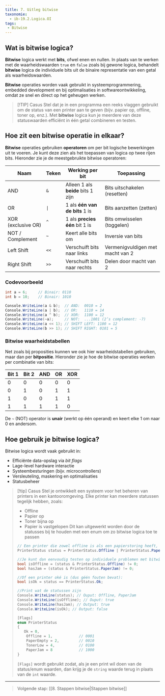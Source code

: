 ```yaml
---
title: 7. Uitleg bitwise
taxonomie:
  - ib-19.2.Logica.OI
tags:
 - Bitwise
---
```


## Wat is bitwise logica?
**Bitwise** logica werkt met **bits**, ofwel enen en nullen. In plaats van te werken met de waarheidswaarden `true` en `false` zoals bij gewone logica, behandelt **bitwise** logica de individuele bits uit de binaire representatie van een getal als waarheidswaarden.

**Bitwise** operaties worden vaak gebruikt in systeemprogrammering, embedded development en bij optimalisaties in softwareontwikkeling, omdat ze snel en direct op het geheugen werken.

> [!TIP] Casus
> Stel dat je in een programma een reeks vlaggen gebruikt om de status van een printer aan te geven (bijv. papier op, offline, toner op, enz.). Met **bitwise** logica kun je meerdere van deze statuswaarden efficiënt in één getal combineren en testen.

## Hoe zit een bitwise operatie in elkaar?
**Bitwise** operaties gebruiken **operatoren** om per bit logische bewerkingen uit te voeren. Je kunt deze zien als het toepassen van logica op twee rijen bits. Hieronder zie je de meestgebruikte bitwise operatoren:

| Naam               | Teken | Werking per bit                    | Toepassing                       |
| ------------------ | ----- | ---------------------------------- | -------------------------------- |
| AND                | `&`   | Alleen 1 als **beide** bits 1 zijn | Bits uitschakelen (resetten)     |
| OR                 | `\|`  | 1 als **één van de bits** 1 is     | Bits aanzetten (zetten)          |
| XOR (exclusive OR) | `^`   | 1 als **precies één** bit 1 is     | Bits omwisselen (toggelen)       |
| NOT / Complement   | `~`   | Keert alle bits om                 | Inversie van bits                |
| Left Shift         | `<<`  | Verschuift bits naar links         | Vermenigvuldigen met macht van 2 |
| Right Shift        | `>>`  | Verschuift bits naar rechts        | Delen door macht van 2           |

### Codevoorbeeld
```csharp
int a = 6;     // Binair: 0110
int b = 10;    // Binair: 1010

Console.WriteLine(a & b);  // AND:  0010 = 2
Console.WriteLine(a | b);  // OR:   1110 = 14
Console.WriteLine(a ^ b);  // XOR:  1100 = 12
Console.WriteLine(~a);     // NOT:  ...1001 (2’s complement: -7)
Console.WriteLine(a << 1); // SHIFT LEFT: 1100 = 12
Console.WriteLine(b >> 1); // SHIFT RIGHT: 0101 = 5
```

### Bitwise waarheidstabellen
Net zoals bij proposities kunnen we ook hier waarheidstabellen gebruiken, maar dan per **bitpositie**. Hieronder zie je hoe de bitwise operaties werken per combinatie van bits:

| Bit 1 | Bit 2 | AND | OR  | XOR |
| ----- | ----- | --- | --- | --- |
| 0     | 0     | 0   | 0   | 0   |
| 0     | 1     | 0   | 1   | 1   |
| 1     | 0     | 0   | 1   | 1   |
| 1     | 1     | 1   | 1   | 0   |

De `~` (NOT) operator is **unair** (werkt op één operand) en keert elke 1 om naar 0 en andersom.

## Hoe gebruik je bitwise logica?
Bitwise logica wordt vaak gebruikt in:
- Efficiënte data-opslag via _bit flags_
- Lage-level hardware interactie
- Systeembesturingen (bijv. microcontrollers)
- Versleuteling, maskering en optimalisaties
- Statusbeheer

> [!tip] Casus
> Stel je ontwikkelt een systeem voor het beheren van printers in een kantooromgeving. Elke printer kan meerdere statussen tegelijk hebben, zoals:
> - Offline
> - Papier op
> - Toner bijna op
> - Papier is vastgelopen
> Dit kan uitgewerkt worden door de statusses bij te houden met een enum om zo bitwise logica toe te passen
> 
> ```csharp
> // Een printer die zowel offline is als een papierstoring heeft, krijgt de status:
> PrinterStatus status = PrinterStatus.Offline | PrinterStatus.PaperJam; // 0001 | 1000 = 1001
> 
> //Je kunt dan eenvoudig testen op individuele problemen met bitwise AND:
> bool isOffline = (status & PrinterStatus.Offline) != 0;
> bool hasJam = (status & PrinterStatus.PaperJam) != 0;
> 
> //Of een printer oké is (dus géén fouten bevat):
> bool isOk = status == PrinterStatus.Ok;
> 
> //Print wat de statussen zijn
> Console.WriteLine(status); // Ouput: Offline, PaperJam
> Console.WriteLine(isOffline); // Ouput: true
> Console.WriteLine(hasJam); // Output: true
> Console.WriteLine(isOk); // Output: false
> 
> [Flags]
> enum PrinterStatus
> {
>    Ok = 0,
>     Offline = 1,            // 0001
>     PaperEmpty = 2,         // 0010
>     TonerLow = 4,           // 0100
>     PaperJam = 8            // 1000
> }
> ```
> 
> `[Flags]` wordt gebruikt zodat, als je een print wil doen van de status/enum waarden, dan krijg je de `string` waarde terug in plaats van de `int` waarde.

---

> Volgende stap: [[8. Stappen bitwise|Stappen bitwise]]
